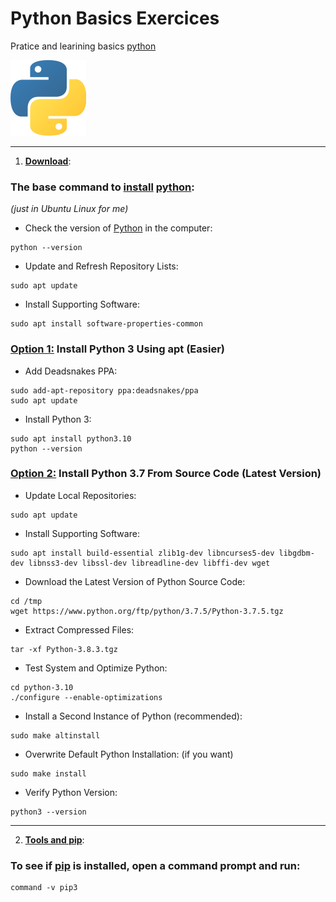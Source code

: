 # Python Basics Exercices
Pratice and learining basics [python](https://www.python.org/)

[![alt text](logo_programme_language_python.png)](https://www.python.org/)

---------------------------------------------------------------
1) [**<ins>Download</ins>**](https://www.python.org/downloads/):

### The base command to <ins>install</ins> [python](https://www.python.org/):
_(just in Ubuntu Linux for me)_

- Check the version of [Python](https://www.python.org/) in the computer:
```
python --version
```

- Update and Refresh Repository Lists:
```
sudo apt update
```

- Install Supporting Software:
```
sudo apt install software-properties-common
```


### <ins>Option 1:</ins> Install Python 3 Using apt (Easier)
- Add Deadsnakes PPA:
```
sudo add-apt-repository ppa:deadsnakes/ppa
sudo apt update
```
- Install Python 3:
```
sudo apt install python3.10
python --version
```


### <ins>Option 2:</ins> Install Python 3.7 From Source Code (Latest Version)
- Update Local Repositories:
```
sudo apt update
```
- Install Supporting Software:
```
sudo apt install build-essential zlib1g-dev libncurses5-dev libgdbm-dev libnss3-dev libssl-dev libreadline-dev libffi-dev wget
```
- Download the Latest Version of Python Source Code:
```
cd /tmp
wget https://www.python.org/ftp/python/3.7.5/Python-3.7.5.tgz
```
- Extract Compressed Files:
```
tar -xf Python-3.8.3.tgz
```
- Test System and Optimize Python:
```
cd python-3.10
./configure --enable-optimizations
```
- Install a Second Instance of Python (recommended):
```
sudo make altinstall
```
- Overwrite Default Python Installation:
(if you want)
```
sudo make install
```
- Verify Python Version:
```
python3 --version
```


---------------------------------------------------------------------------------------
2) **<ins>Tools and pip</ins>**:

### To see if <ins>**pip**</ins> is installed, open a command prompt and run:
```
command -v pip3
```

